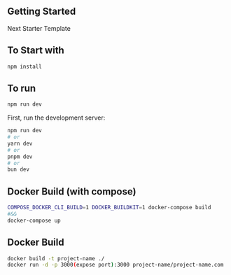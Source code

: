 ## Getting Started

Next Starter Template

## To Start with

```bash
npm install
```

## To run

```bash
npm run dev
```

First, run the development server:

```bash
npm run dev
# or
yarn dev
# or
pnpm dev
# or
bun dev
```

## Docker Build (with compose)

```bash
COMPOSE_DOCKER_CLI_BUILD=1 DOCKER_BUILDKIT=1 docker-compose build
#&&
docker-compose up
```

## Docker Build

```bash
docker build -t project-name ./
docker run -d -p 3000(expose port):3000 project-name/project-name.com
```

